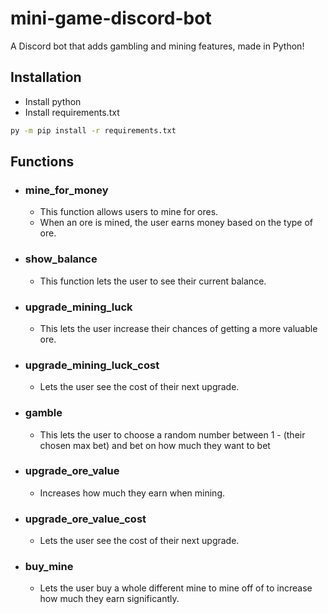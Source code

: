 # mini-game-discord-bot
A Discord bot that adds gambling and mining features, made in Python!

## Installation
- Install python
- Install requirements.txt
```bash
py -m pip install -r requirements.txt
```
## Functions
- ### mine_for_money
    - This function allows users to mine for ores.
    - When an ore is mined, the user earns money based on the type of ore.
- ### show_balance
    - This function lets the user to see their current balance.
- ### upgrade_mining_luck
    - This lets the user increase their chances of getting a more valuable ore.
- ### upgrade_mining_luck_cost
    - Lets the user see the cost of their next upgrade.
- ### gamble
    - This lets the user to choose a random number between 1 - (their chosen max bet) and bet on how much they want to bet
- ### upgrade_ore_value
    - Increases how much they earn when mining.
- ### upgrade_ore_value_cost
    - Lets the user see the cost of their next upgrade.
- ### buy_mine
    - Lets the user buy a whole different mine to mine off of to increase how much they earn significantly.
